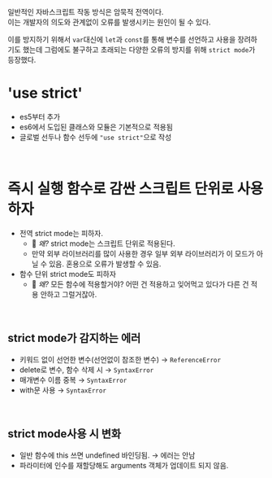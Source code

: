 일반적인 자바스크립트 작동 방식은 암묵적 전역이다. </br>이는 개발자의 의도와 관계없이 오류를 발생시키는 원인이 될 수 있다. 

이를 방지하기 위해서 `var`대신에 `let`과 `const`를 통해 변수를 선언하고 사용을 장려하기도 했는데 그럼에도 불구하고 초래되는 다양한 오류의 방지를 위해 `strict mode`가 등장했다. 

# 'use strict'

- es5부터 추가
- es6에서 도입된 클래스와 모듈은 기본적으로 적용됨
- 글로벌 선두나 함수 선두에 `"use strict"`으로 작성

</br>

# 즉시 실행 함수로 감싼 스크립트 단위로 사용하자

- 전역 strict mode는 피하자.
    - 🤔 _왜?_ strict mode는 스크립트 단위로 적용된다.
    - 만약 외부 라이브러리를 많이 사용한 경우 일부 외부 라이브러리가 이 모드가 아닐 수 있음. 혼용으로 오류가 발생할 수 있음.
- 함수 단위 strict mode도 피하자
    - 🤔 _왜?_ 모든 함수에 적용할거야? 어떤 건 적용하고 잊어먹고 있다가 다른 건 적용 안하고 그럴거잖아.
 
</br>

## strict mode가 감지하는 에러

- 키워드 없이 선언한 변수(선언없이 참조한 변수) → `ReferenceError`
- delete로 변수, 함수 삭제 시 → `SyntaxError`
- 매개변수 이름 중복 → `SyntaxError`
- with문 사용 → `SyntaxError`

</br>

## strict mode사용 시 변화

- 일반 함수에 this 쓰면 undefined 바인딩됨. → 에러는 안남
- 파라미터에 인수를 재할당해도 arguments 객체가 업데이트 되지 않음.
